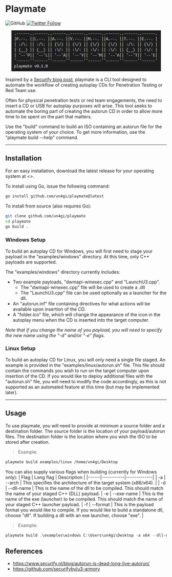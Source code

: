 # Playmate

![GitHub](https://img.shields.io/github/license/un4gi/playmate) [![Twitter Follow](https://img.shields.io/twitter/follow/un4gi_io?label=%40un4gi_io&style=social)](https://twitter.com/un4gi_io)

<p align="center"><img src="img/playmate.PNG"></p>

Inspired by a [Securify blog post](https://www.securify.nl/blog/autorun-is-dead-long-live-autorun/), playmate is a CLI tool designed to automate the workflow of creating autoplay CDs for Penetration Testing or Red Team use.

Often for physical penetration tests or red team engagements, the need to insert a CD or USB for autoplay purposes will arise. This tool seeks to automate the boring part of creating the autorun CD in order to allow more time to be spent on the part that matters.

Use the "build" command to build an ISO containing an autorun file for the operating system of your choice. To get more information, use the "playmate build --help" command.

---

## Installation

For an easy installation, download the latest release for your operating system at <>.

To install using Go, issue the following command:

```bash
go install github.com/un4gi/playmate@latest
```

To install from source (also requires Go):

```bash
git clone github.com/un4gi/playmate
cd playmate
go build .
```

### Windows Setup

To build an autoplay CD for Windows, you will first need to stage your payload in the "examples/windows" directory. At this time, only C++  payloads are supported.

The "examples/windows" directory currently includes:

- Two example payloads, "dwmapi-winexec.cpp" and "LaunchU3.cpp".
  - The "dwmapi-winexec.cpp" file will be used to create a .dll
  - The "LaunchU3.cpp" file can be used optionally as a launcher for the dll.
- An "autorun.inf" file containing directives for what actions will be available upon insertion of the CD.
- A "folder.ico" file, which will change the appearance of the icon in the autoplay menu when the CD is inserted into the target computer.

*Note that if you change the name of you payload, you will need to specify the new name using the "-d" and/or "-e" flags.*

### Linux Setup

To build an autoplay CD for Linux, you will only need a single file staged. An example is provided in the "examples/linux/autorun.sh" file. This file should contain the commands you wish to run on the target computer upon insertion of the CD. If you would like to deploy additional files with the "autorun.sh" file, you will need to modify the code accordingly, as this is not supported as an automated feature at this time (but may be implemented later).

---

## Usage

To use playmate, you will need to provide at minimum a source folder and a destination folder. The source folder is the location of your payload/autorun files. The destination folder is the location where you wish the ISO to be stored after creation.

> Example:

```bash
playmate build examples/linux /home/un4gi/Desktop
```

You can also supply various flags when building (currently for Windows only):
| Flag | Long flag | Description |
|------|-----------|-------------|
| -a | --arch | This specifies the architecture of the target system (x86/x64). |
| -d | --dll-name | This is the name of the dll to be compiled. This should match the name of your staged C++ (DLL) payload.
| -e | --exe-name | This is the name of the exe (launcher) to be compiled. This should match the name of your staged C++ launcher payload.
| -f | --format | This is the payload format you would like to compile. If you would like to build a standalone dll, choose "dll". If building a dll with an exe launcher, choose "exe". |

> Example:

```powershell
playmate build .\examples\windows C:\Users\un4gi\Desktop -a x64 --dll-name mydll --exe-name myexe -f exe
```

## References

- <https://www.securify.nl/blog/autorun-is-dead-long-live-autorun/>
- <https://github.com/securifybv/u3-armory>

